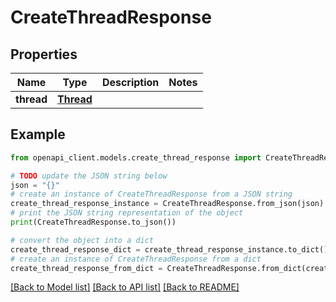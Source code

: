 # CreateThreadResponse


## Properties

Name | Type | Description | Notes
------------ | ------------- | ------------- | -------------
**thread** | [**Thread**](Thread.md) |  | 

## Example

```python
from openapi_client.models.create_thread_response import CreateThreadResponse

# TODO update the JSON string below
json = "{}"
# create an instance of CreateThreadResponse from a JSON string
create_thread_response_instance = CreateThreadResponse.from_json(json)
# print the JSON string representation of the object
print(CreateThreadResponse.to_json())

# convert the object into a dict
create_thread_response_dict = create_thread_response_instance.to_dict()
# create an instance of CreateThreadResponse from a dict
create_thread_response_from_dict = CreateThreadResponse.from_dict(create_thread_response_dict)
```
[[Back to Model list]](../README.md#documentation-for-models) [[Back to API list]](../README.md#documentation-for-api-endpoints) [[Back to README]](../README.md)


